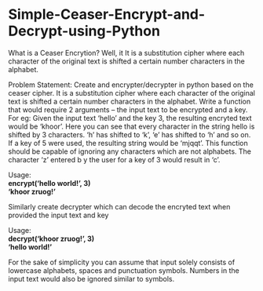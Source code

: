 # Simple-Ceaser-Encrypt-and-Decrypt-using-Python
What is a Ceaser Encrytion? Well, it It is a substitution cipher where each character of the original text is shifted a certain number characters in the alphabet.

Problem Statement:
Create and encrypter/decrypter in python based on the ceaser cipher. It is a substitution cipher where each character of the original text is shifted a certain number characters in the alphabet. Write a function that would require 2 arguments – the input text to be encrypted and a key. For eg: Given the input text ‘hello’ and the key 3, the resulting encryted text would be ‘khoor’. Here you can see that every character in the string hello is shifted by 3 characters. ‘h’ has shifted to ‘k’, ‘e’ has shifted to ‘h’ and so on. If a key of 5 were used, the resulting string would be ‘mjqqt’. This function should be capable of ignoring any characters which are not alphabets. The character ‘z’ entered b
y the user for a key of 3 would result in ‘c’.

Usage:<br>
**encrypt(‘hello world!’, 3)**<br>
**‘khoor zruog!’**

Similarly create decrypter which can decode the encryted text when provided the input text and key

Usage:<br>
**decrypt(‘khoor zruog!’, 3)**<br>
**‘hello world!’**

For the sake of simplicity you can assume that input solely consists of lowercase alphabets, spaces and punctuation symbols. Numbers in the input text would also be ignored similar to symbols.
